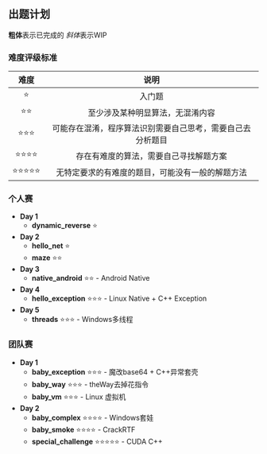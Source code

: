 ## 出题计划
**粗体**表示已完成的
*斜体*表示WIP

### 难度评级标准
|难度|说明|
|:-:|:-:|
|⭐|入门题|
|⭐⭐|至少涉及某种明显算法，无混淆内容|
|⭐⭐⭐|可能存在混淆，程序算法识别需要自己思考，需要自己去分析题目|
|⭐⭐⭐⭐|存在有难度的算法，需要自己寻找解题方案|
|⭐⭐⭐⭐⭐|无特定要求的有难度的题目，可能没有一般的解题方法|

### **个人赛**
- **Day 1**
  - **dynamic_reverse** ⭐
- **Day 2**
  - **hello_net** ⭐
  - **maze** ⭐⭐
- **Day 3**
  - **native_android** ⭐⭐ - Android Native
- **Day 4**
  - **hello_exception** ⭐⭐⭐ - Linux Native + C++ Exception
- **Day 5**
  - **threads** ⭐⭐⭐ - Windows多线程

### 团队赛
- **Day 1**
  - **baby_exception** ⭐⭐⭐ - 魔改base64 + C++异常套壳
  - **baby_way** ⭐⭐⭐ - theWay去掉花指令
  - **baby_vm** ⭐⭐⭐ - Linux 虚拟机
- **Day 2**
  - **baby_complex** ⭐⭐⭐⭐ - Windows套娃
  - **baby_smoke** ⭐⭐⭐⭐ - CrackRTF
  - **special_challenge** ⭐⭐⭐⭐⭐ - CUDA C++
